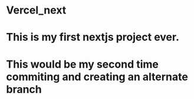 # Vercel_next
# This is my first nextjs project ever.
# This would be my second time commiting and creating an alternate branch
